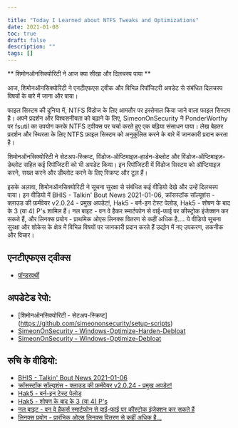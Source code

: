 ```yaml
---

title: "Today I Learned about NTFS Tweaks and Optimizations"
date: 2021-01-08
toc: true
draft: false
description: ""
tags: []
---
```

 ** शिमोनऑनसिक्योरिटी ने आज क्या सीखा और दिलचस्प पाया **  आज, शिमोनऑनसिक्योरिटी ने एनटीएफएस ट्वीक और विभिन्न रिपॉजिटरी अपडेट से संबंधित दिलचस्प विषयों के बारे में जाना और पाया।  फाइल सिस्टम की दुनिया में, NTFS विंडोज के लिए आमतौर पर इस्तेमाल किया जाने वाला फाइल सिस्टम है। अपने प्रदर्शन और विश्वसनीयता को बढ़ाने के लिए, SimeonOnSecurity ने PonderWorthy पर fsutil का उपयोग करके NTFS ट्वीक्स पर चर्चा करते हुए एक बढ़िया संसाधन पाया। लेख बेहतर प्रदर्शन और स्थिरता के लिए NTFS फ़ाइल सिस्टम को अनुकूलित करने के बारे में जानकारी प्रदान करता है।  शिमोनऑनसिक्योरिटी ने सेटअप-स्क्रिप्ट, विंडोज-ऑप्टिमाइज़-हार्डन-डेब्लोट और विंडोज-ऑप्टिमाइज़-डेब्लोट सहित कई रिपॉजिटरी को भी अपडेट किया। इन रिपॉजिटरी में विंडोज सिस्टम को ऑप्टिमाइज़ करने, सख्त करने और डीब्लोट करने के लिए स्क्रिप्ट और टूल हैं।  इसके अलावा, शिमोनऑनसिक्योरिटी ने सूचना सुरक्षा से संबंधित कई वीडियो देखे और उन्हें दिलचस्प पाया। इन वीडियो में BHIS - Talkin' Bout News 2021-01-06, क्रॉसस्टॉक सॉल्यूशंस - क्लाउड की फ़र्मवेयर v2.0.24 - प्रमुख अपडेट!, Hak5 - बर्न-इन टेस्ट पेलोड, Hak5 - शोषण के बाद के 3 (या 4) P's शामिल हैं। नल बाइट - वन वे हैकर स्मार्टफोन से वाई-फाई पर कीस्ट्रोक इंजेक्शन कर सकते हैं, और लिनक्स प्रयोग - प्राथमिक ओएस लिनक्स वितरण से कहीं अधिक है.... ये वीडियो सूचना सुरक्षा और शोकेस के क्षेत्र में विभिन्न विषयों पर जानकारी प्रदान करते हैं उद्योग में नए उपकरण, तकनीक और विचार।  ## एनटीएफएस ट्वीक्स - [पॉन्डरवर्थी](https://notes.ponderworthy.com/fsutil-tweaks-for-ntfs-performance-and-reliability)  ## अपडेटेड रेपो: - [शिमोनऑनसिक्योरिटी - सेटअप-स्क्रिप्ट] (https://github.com/simeononsecurity/setup-scripts) - [SimeonOnSecurity - Windows-Optimize-Harden-Debloat](https://github.com/simeononsecurity/Windows-Optimize-Harden-Debloat) - [SimeonOnSecurity - Windows-Optimize-Debloat](https://github.com/simeononsecurity/Windows-Optimize-Debloat)  ## रुचि के वीडियो: - [BHIS - Talkin' Bout News 2021-01-06](https://www.youtube.com/watch?v=-zAIdP7OA6E) - [क्रॉसस्टॉक सॉल्यूशंस - क्लाउड की फ़र्मवेयर v2.0.24 - प्रमुख अपडेट!](https://www.youtube.com/watch?v=y_A-Zcc1yHM) - [Hak5 - बर्न-इन टेस्ट पेलोड](https://www.youtube.com/watch?v=bTRO2EHTLBQ) - [Hak5 - शोषण के बाद के 3 (या 4) P's](https://www.youtube.com/watch?v=OcEKXyJ8oqs) - [नल बाइट - वन वे हैकर्स स्मार्टफोन से वाई-फाई पर कीस्ट्रोक इंजेक्शन कर सकते हैं](https://www.youtube.com/watch?v=srk63urpHNA) - [लिनक्स प्रयोग - प्रारंभिक ओएस लिनक्स वितरण से कहीं अधिक है...](https://www.youtube.com/watch?v=FuVN6YGGmDo)